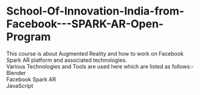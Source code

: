 # School-Of-Innovation-India-from-Facebook---SPARK-AR-Open-Program  
    
This course is about Augmented Reality and how to work on Facebook Spark AR platform and associated technologies.  
Various Technologies and Tools are used here which are listed as follows:-  
Blender  
Facebook Spark AR    
JavaScript   


